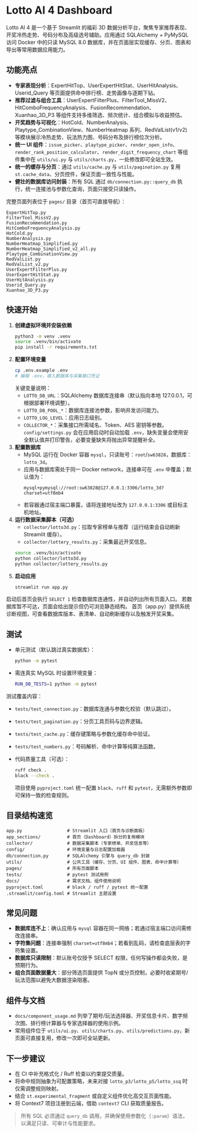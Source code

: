 # Lotto AI 4 Dashboard

Lotto AI 4 是一个基于 Streamlit 的福彩 3D 数据分析平台，聚焦专家推荐表现、开奖冷热走势、号码分布及高级选号辅助。应用通过 SQLAlchemy + PyMySQL 访问 Docker 中的只读 MySQL 8.0 数据库，并在页面层实现缓存、分页、图表和导出等常用数据应用能力。

## 功能亮点
- **专家表现分析**：ExpertHitTop、UserExpertHitStat、UserHitAnalysis、Userid_Query 等页面提供命中排行榜、走势画像与逐期下钻。
- **推荐过滤与组合工具**：UserExpertFilterPlus、FilterTool_MissV2、HitComboFrequencyAnalysis、FusionRecommendation、Xuanhao_3D_P3 等组件支持多维筛选、频次统计、组合模拟与收益预估。
- **开奖趋势与可视化**：HotCold、NumberAnalysis、Playtype_CombinationView、NumberHeatmap 系列、RedValList(v1/v2) 等模块展示冷热走势、玩法热力图、号码分布及排行榜位次分析。
- **统一 UI 组件**：`issue_picker`、`playtype_picker`、`render_open_info`、`render_rank_position_calculator`、`render_digit_frequency_chart` 等组件集中在 `utils/ui.py` 与 `utils/charts.py`，一处修改即可全站生效。
- **统一的缓存与分页**：通过 `utils/cache.py` 与 `utils/pagination.py` 复用 `st.cache_data`、分页控件，保证页面一致性与性能。
- **健壮的数据库访问封装**：所有 SQL 通过 `db/connection.py::query_db` 执行，统一连接池与参数化查询，页面只接受只读操作。

完整页面列表位于 `pages/` 目录（首页可直接导航）：
```
ExpertHitTop.py
FilterTool_MissV2.py
FusionRecommendation.py
HitComboFrequencyAnalysis.py
HotCold.py
NumberAnalysis.py
NumberHeatmap_Simplified.py
NumberHeatmap_Simplified_v2_all.py
Playtype_CombinationView.py
RedValList.py
RedValList_v2.py
UserExpertFilterPlus.py
UserExpertHitStat.py
UserHitAnalysis.py
Userid_Query.py
Xuanhao_3D_P3.py
```

## 快速开始
1. **创建虚拟环境并安装依赖**
   ```bash
   python3 -m venv .venv
   source .venv/bin/activate
   pip install -r requirements.txt
   ```
2. **配置环境变量**
   ```bash
   cp .env.example .env
   # 编辑 .env，填入数据库与采集接口凭证
   ```
   关键变量说明：
   - `LOTTO_DB_URL`：SQLAlchemy 数据库连接串（默认指向本地 127.0.0.1，可根据部署环境调整）。
   - `LOTTO_DB_POOL_*`：数据库连接池参数，影响并发访问能力。
   - `LOTTO_LOG_LEVEL`：应用日志级别。
   - `COLLECTOR_*`：采集接口所需域名、Token、AES 密钥等参数。
   `config/settings.py` 会在应用启动时自动加载 `.env`，缺失变量会使用安全默认值并打印警告，必要变量缺失将抛出异常提醒补全。
3. **配置数据库**
   - MySQL 运行在 Docker 容器 `mysql`，只读账号：`root`/`sw63828`，数据库：`lotto_3d`。
   - 应用与数据库需处于同一 Docker network，连接串可在 `.env` 中覆盖；默认值为：
     ```
     mysql+pymysql://root:sw63828@127.0.0.1:3306/lotto_3d?charset=utf8mb4
     ```
   - 若容器通过宿主端口暴露，请将连接地址改为 `127.0.0.1:3306` 或目标主机地址。
4. **运行数据采集脚本（可选）**
   - `collector/lotto3d.py`：拉取专家榜单与推荐（运行结束会自动刷新 Streamlit 缓存）。
   - `collector/lottery_results.py`：采集最近开奖信息。
   ```bash
   source .venv/bin/activate
   python collector/lotto3d.py
   python collector/lottery_results.py
   ```
5. **启动应用**
   ```bash
   streamlit run app.py
   ```

启动后首页会执行 `SELECT 1` 检查数据库连通性，并自动列出所有页面入口。
若数据库暂不可达，页面会给出提示但仍可浏览静态结构。
首页（app.py）提供系统诊断视图，可查看数据库版本、表清单、自动刷新缓存以及触发开奖采集。

## 测试
- 单元测试（默认跳过真实数据库）：
  ```bash
  python -m pytest
  ```
- 需连真实 MySQL 时设置环境变量：
  ```bash
  RUN_DB_TESTS=1 python -m pytest
  ```

测试覆盖内容：
- `tests/test_connection.py`：数据库连通与参数化校验（默认跳过）。
- `tests/test_pagination.py`：分页工具页码与边界逻辑。
- `tests/test_cache.py`：缓存键策略与参数化缓存命中验证。
- `tests/test_numbers.py`：号码解析、命中计算等纯算法函数。

- 代码质量工具（可选）：
  ```bash
  ruff check .
  black --check .
  ```
  项目使用 `pyproject.toml` 统一配置 `black`、`ruff` 和 `pytest`，无需额外参数即可保持一致的检查规则。

## 目录结构速览
```
app.py                 # Streamlit 入口（首页与诊断面板）
app_sections/          # 首页（Dashboard）拆分的复用模块
collector/             # 数据采集脚本（专家榜单、开奖信息等）
config/                # 环境变量与日志配置加载器
db/connection.py       # SQLAlchemy 引擎与 query_db 封装
utils/                 # 公共工具（缓存、分页、UI 组件、图表、命中计算等）
pages/                 # 所有页面脚本
tests/                 # pytest 测试用例
docs/                  # 需求文档、组件使用说明
pyproject.toml         # black / ruff / pytest 统一配置
.streamlit/config.toml # Streamlit 主题设置
```

## 常见问题
- **数据库连不上**：确认应用与 `mysql` 容器在同一网络；若通过宿主端口访问需修改连接串。
- **字符集问题**：连接串强制 `charset=utf8mb4`；若看到乱码，请检查底层表的字符集设置。
- **数据库只读限制**：默认账号仅授予 SELECT 权限，任何写操作都会失败，是预期行为。
- **组合页面数据量大**：部分筛选页面提供 TopN 或分页控制，必要时收紧期号/玩法范围以避免大数据渲染阻塞。

## 组件与文档
- `docs/component_usage.md` 列举了期号/玩法选择器、开奖信息卡片、数字频次图、排行榜计算器与专家选择器的使用示例。
- 常用组件位于 `utils/ui.py`、`utils/charts.py`、`utils/predictions.py`，新页面可直接复用，修改一次即可全站更新。

## 下一步建议
- 在 CI 中补充格式化 / Ruff 检查以约束提交质量。
- 将命中规则抽象为可配置策略，未来对接 `lotto_p3/lotto_p5/lotto_ssq` 时仅需调整规则映射。
- 结合 `st.experimental_fragment` 或自定义组件优化高交互页面性能。
- 将 Context7 项目注册到云端，借助 `context7` CLI 获取质量报告。

> 所有 SQL 必须通过 `query_db` 调用，并确保使用参数化（`:param`）语法，以满足只读、可审计与性能要求。
